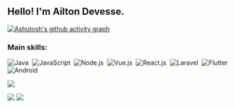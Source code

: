 ## Hello! I'm Ailton Devesse.

[![Ashutosh's github activity graph](https://github-readme-activity-graph.vercel.app/graph?username=ailtondevesse&bg_color=0d1117&color=b13583&line=b13583&point=ff9494&area=true&hide_border=true)](https://github.com/ashutosh00710/github-readme-activity-graph)

 ### Main skills:
![Java](https://img.shields.io/badge/-Java-0D1117?style=for-the-badge&logo=javas&labelColor=0D1117)&nbsp;
![JavaScript](https://img.shields.io/badge/-JavaScript-0D1117?style=for-the-badge&logo=javascript&labelColor=0D1117)&nbsp;
![Node.js](https://img.shields.io/badge/-Node.js-0D1117?style=for-the-badge&logo=node&labelColor=0D1117)&nbsp;
![Vue.js](https://img.shields.io/badge/-Vue-0D1117?style=for-the-badge&logo=vue&logoColor=1572B6&labelColor=0D1117)&nbsp;
![React.js](https://img.shields.io/badge/-React.js-0D1117?style=for-the-badge&logo=react&labelColor=0D1117)&nbsp;
![Laravel](https://img.shields.io/badge/-laravel-0D1117?style=for-the-badge&logo=laravel&logoColor=purple&labelColor=0D1117)&nbsp;
![Flutter](https://img.shields.io/badge/-Flutter-0D1117?style=for-the-badge&logo=flutter&labelColor=0D1117)&nbsp;
![Android](https://img.shields.io/badge/-Android-0D1117?style=for-the-badge&logo=android&labelColor=0D1117)&nbsp;

<p align="left">
  <img src="https://github-profile-trophy.vercel.app/?username=ailtondevesse&theme=dracula&row=2&no-bg=true&column=3&margin-w=15&margin-h=15" />
</p>

<div> 
  <a href = "mailto:ailtondevesse@gmail.com"><img src="https://img.shields.io/badge/-Gmail-%23333?style=for-the-badge&logo=gmail&logoColor=white" target="_blank"></a>
  <a href="https://www.linkedin.com/in/ailton-devesse-135b99213/" target="_blank"><img src="https://img.shields.io/badge/-LinkedIn-%230077B5?style=for-the-badge&logo=linkedin&logoColor=white" target="_blank"></a> 
 <!--
  ![Snake animation](https://github.com/AiltonDevesse/AiltonDevesse/blob/output/github-contribution-grid-snake.svg)
 -->
</div>
